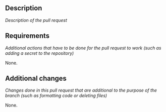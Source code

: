 ## Description

_Description of the pull request_

## Requirements

_Additional actions that have to be done for the pull request to work (such as adding a secret to the repository)_

None.

## Additional changes

_Changes done in this pull request that are additional to the purpose of the branch (such as formatting code or deleting files)_

None.
